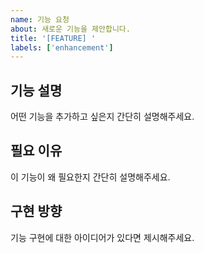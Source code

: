 ```yaml
---
name: 기능 요청
about: 새로운 기능을 제안합니다.
title: '[FEATURE] '
labels: ['enhancement']
---
```


## 기능 설명
어떤 기능을 추가하고 싶은지 간단히 설명해주세요.

## 필요 이유
이 기능이 왜 필요한지 간단히 설명해주세요.

## 구현 방향
기능 구현에 대한 아이디어가 있다면 제시해주세요. 